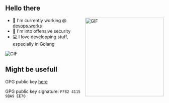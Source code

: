 ## Hello there
<img align="right" alt="GIF" src="https://github.com/eze-kiel/eze-kiel/blob/master/mi.gif?raw=true" width=250 height=250>

* :office: I'm currently working @ [devops.works](https://devops.works)
* :space_invader: I'm into offensive security
* :computer: I love developping stuff, especially in Golang

<img align="center" alt="GIF" src="https://github-readme-stats.vercel.app/api?username=eze-kiel&show_icons=true&theme=great-gatsby&count_private=true&hide=contribs"/>

## Might be usefull

GPG public key [here](https://keybase.io/ezekiell/pgp_keys.asc)

GPG public key signature: `FF82 4115 9BA9 EE70`
